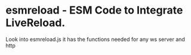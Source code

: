 # esmreload - ESM Code to Integrate LiveReload.

Look into esmreload.js it has the functions needed for any ws server and http
